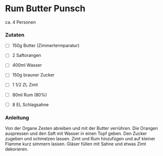 # Rum Butter Punsch
ca. 4 Personen

### Zutaten

 - [ ] 150g Butter (Zimmertermparatur)
 - [ ] 2 Saftorangen
 - [ ] 400ml Wasser
 - [ ] 150g brauner Zucker
 - [ ] 1 1/2 ZL Zimt
 - [ ] 80ml Rum (80%)
 - [ ] 8 EL Schlagsahne
 

  
### Anleitung
Von der Organe Zesten abreiben und mit der Butter verrühren. 
Die Orangen auspressen und den Saft mit Wasser in einen Topf geben. Den Zucker zugeben und schmelzen lassen.
Zimt und Rum hinzufügen und auf kleiner Flamme kurz simmern lassen.
Gläser füllen mit Sahne und etwas Zimt dekorieren.